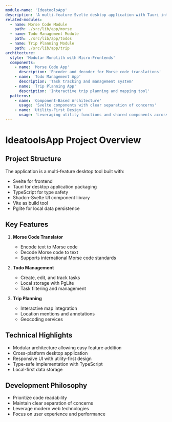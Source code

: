 ```yaml
---
module-name: 'IdeatoolsApp'
description: 'A multi-feature Svelte desktop application with Tauri integration, offering tools for morse code, todo management, and trip planning'
related-modules:
  - name: Morse Code Module
    path: ./src/lib/app/morse
  - name: Todo Management Module
    path: ./src/lib/app/todos
  - name: Trip Planning Module
    path: ./src/lib/app/trip
architecture:
  style: 'Modular Monolith with Micro-Frontends'
  components:
    - name: 'Morse Code App'
      description: 'Encoder and decoder for Morse code translations'
    - name: 'Todo Management App'
      description: 'Task tracking and management system'
    - name: 'Trip Planning App'
      description: 'Interactive trip planning and mapping tool'
  patterns:
    - name: 'Component-Based Architecture'
      usage: 'Svelte components with clear separation of concerns'
    - name: 'Utility-First Design'
      usage: 'Leveraging utility functions and shared components across modules'
---
```


# IdeatoolsApp Project Overview

## Project Structure

The application is a multi-feature desktop tool built with:

- Svelte for frontend
- Tauri for desktop application packaging
- TypeScript for type safety
- Shadcn-Svelte UI component library
- Vite as build tool
- Pglite for local data persistence

## Key Features

1. **Morse Code Translator**

   - Encode text to Morse code
   - Decode Morse code to text
   - Supports international Morse code standards

2. **Todo Management**

   - Create, edit, and track tasks
   - Local storage with PgLite
   - Task filtering and management

3. **Trip Planning**
   - Interactive map integration
   - Location mentions and annotations
   - Geocoding services

## Technical Highlights

- Modular architecture allowing easy feature addition
- Cross-platform desktop application
- Responsive UI with utility-first design
- Type-safe implementation with TypeScript
- Local-first data storage

## Development Philosophy

- Prioritize code readability
- Maintain clear separation of concerns
- Leverage modern web technologies
- Focus on user experience and performance
